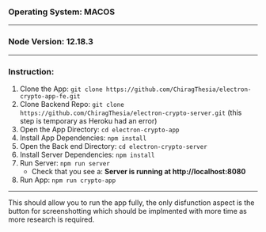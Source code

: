 ### Operating System: MACOS
---
### Node Version:  12.18.3
---
### Instruction:
1. Clone the App: `git clone https://github.com/ChiragThesia/electron-crypto-app-fe.git`
2. Clone Backend Repo: `git clone https://github.com/ChiragThesia/electron-crypto-server.git` (this step is temporary as Heroku had an error)
3. Open the App Directory: `cd electron-crypto-app`
4. Install App Dependencies: `npm install`
5. Open the Back end Directory: `cd electron-crypto-server`
6. Install Server Dependencies: `npm install`
7. Run Server: `npm run server`
    - Check that you see a: **Server is running at http://localhost:8080**
8. Run App: `npm run crypto-app`
----
This should allow you to run the app fully, the only disfunction aspect is the button for screenshotting which should be implmented with more time as more research is required. 
